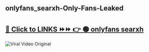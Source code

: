
 ## onlyfans_searxh-Only-Fans-Leaked

# <h2><a href="https://clipsfans.com/onlyfans_searxh&ref=git">🔗 Click to LINKS ⏩⏩ 👉 🟢 onlyfans searxh </a></h2>

<a href="https://clipsfans.com/onlyfans_searxh&ref=git" rel="nofollow" data-target="animated-image.originalLink"><img src="https://i.ibb.co.com/xMMVF88/686577567.gif" alt="Viral Video Original" style="max-width: 100%; display: inline-block;" data-target="animated-image.originalImage"></a>
